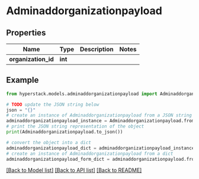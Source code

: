 # Adminaddorganizationpayload


## Properties

Name | Type | Description | Notes
------------ | ------------- | ------------- | -------------
**organization_id** | **int** |  | 

## Example

```python
from hyperstack.models.adminaddorganizationpayload import Adminaddorganizationpayload

# TODO update the JSON string below
json = "{}"
# create an instance of Adminaddorganizationpayload from a JSON string
adminaddorganizationpayload_instance = Adminaddorganizationpayload.from_json(json)
# print the JSON string representation of the object
print(Adminaddorganizationpayload.to_json())

# convert the object into a dict
adminaddorganizationpayload_dict = adminaddorganizationpayload_instance.to_dict()
# create an instance of Adminaddorganizationpayload from a dict
adminaddorganizationpayload_form_dict = adminaddorganizationpayload.from_dict(adminaddorganizationpayload_dict)
```
[[Back to Model list]](../README.md#documentation-for-models) [[Back to API list]](../README.md#documentation-for-api-endpoints) [[Back to README]](../README.md)


